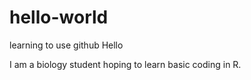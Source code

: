 # hello-world
learning to use github
Hello

I am a biology student hoping to learn basic coding in R.
